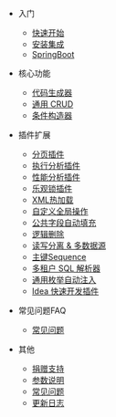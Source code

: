 ﻿- 入门

  - [快速开始](quick-start)
  - [安装集成](install)
  - [SpringBoot](spring-boot)

- 核心功能

  - [代码生成器](generate-code)
  - [通用 CRUD](generic-crud)
  - [条件构造器](wrapper)

- 插件扩展

  - [分页插件](page-plugin)
  - [执行分析插件](execution-analysis-plugin)
  - [性能分析插件](performance-analysis-plugin)
  - [乐观锁插件](optimistic-locker-plugin)
  - [XML热加载](hot-loading)
  - [自定义全局操作](sql-injector)
  - [公共字段自动填充](auto-fill)
  - [逻辑删除](logic-delete)
  - [读写分离 & 多数据源](multi-datasource)
  - [主键Sequence](sequence)
  - [多租户 SQL 解析器](tenant)
  - [通用枚举自动注入](enum)
  - [Idea 快速开发插件](mybatisx-idea-plugin)

- 常见问题FAQ

  - [常见问题](question)

- 其他

  - [捐赠支持](donate)
  - [参数说明](api)
  - [常见问题](question)
  - [更新日志](changelog)
